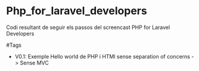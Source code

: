 # Php_for_laravel_developers

Codi resultant de seguir els passos del screencast PHP for Laravel Developers

#Tags
- V0.1: Exemple Hello world de PHP i HTMl sense separation of concerns -> Sense MVC
